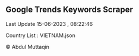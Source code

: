 

## Google Trends Keywords Scraper 
 
Last Update 15-06-2023 , 08:22:46

Country List :
VIETNAM.json



© Abdul Muttaqin 
